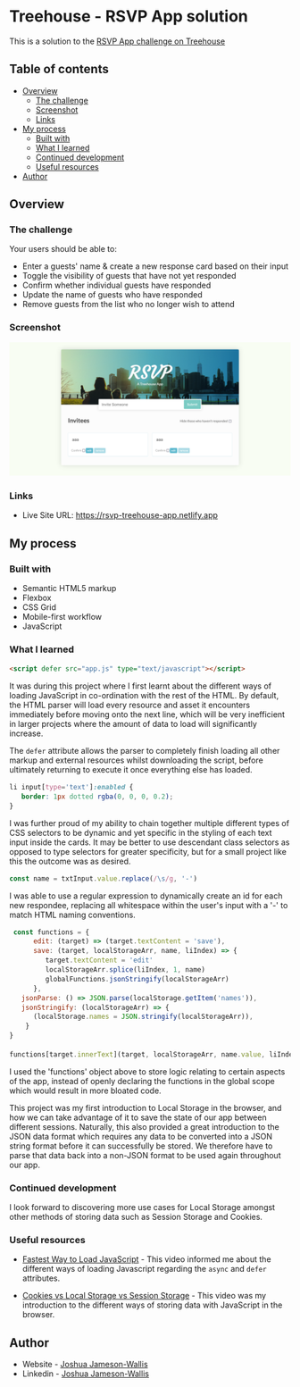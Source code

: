 # Treehouse - RSVP App solution

This is a solution to the [RSVP App challenge on Treehouse](https://teamtreehouse.com/library/dom-scripting-by-example)

## Table of contents

-  [Overview](#overview)
   -  [The challenge](#the-challenge)
   -  [Screenshot](#screenshot)
   -  [Links](#links)
-  [My process](#my-process)
   -  [Built with](#built-with)
   -  [What I learned](#what-i-learned)
   -  [Continued development](#continued-development)
   -  [Useful resources](#useful-resources)
-  [Author](#author)

## Overview

### The challenge

Your users should be able to:

-  Enter a guests' name & create a new response card based on their input
-  Toggle the visibility of guests that have not yet responded
-  Confirm whether individual guests have responded
-  Update the name of guests who have responded
-  Remove guests from the list who no longer wish to attend

### Screenshot

![](./Screenshot.png)

### Links

-  Live Site URL: https://rsvp-treehouse-app.netlify.app

## My process

### Built with

-  Semantic HTML5 markup
-  Flexbox
-  CSS Grid
-  Mobile-first workflow
-  JavaScript

### What I learned

```html
<script defer src="app.js" type="text/javascript"></script>
```

It was during this project where I first learnt about the different ways of loading JavaScript in co-ordination with the rest of the HTML. By default, the HTML parser will load every resource and asset it encounters immediately before moving onto the next line, which will be very inefficient in larger projects where the amount of data to load will significantly increase.

The `defer` attribute allows the parser to completely finish loading all other markup and external resources whilst downloading the script, before ultimately returning to execute it once everything else has loaded.

```css
li input[type='text']:enabled {
   border: 1px dotted rgba(0, 0, 0, 0.2);
}
```

I was further proud of my ability to chain together multiple different types of CSS selectors to be dynamic and yet specific in the styling of each text input inside the cards. It may be better to use descendant class selectors as opposed to type selectors for greater specificity, but for a small project like this the outcome was as desired.

```js
const name = txtInput.value.replace(/\s/g, '-')
```

I was able to use a regular expression to dynamically create an id for each new respondee, replacing all whitespace within the user's input with a '-' to match HTML naming conventions.

```js
 const functions = {
      edit: (target) => (target.textContent = 'save'),
      save: (target, localStorageArr, name, liIndex) => {
         target.textContent = 'edit'
         localStorageArr.splice(liIndex, 1, name)
         globalFunctions.jsonStringify(localStorageArr)
      },
   jsonParse: () => JSON.parse(localStorage.getItem('names')),
   jsonStringify: (localStorageArr) => {
      (localStorage.names = JSON.stringify(localStorageArr)),
    }
}

functions[target.innerText](target, localStorageArr, name.value, liIndex)
```

I used the 'functions' object above to store logic relating to certain aspects of the app, instead of openly declaring the functions in the global scope which would result in more bloated code.

This project was my first introduction to Local Storage in the browser, and how we can take advantage of it to save the state of our app between different sessions. Naturally, this also provided a great introduction to the JSON data format which requires any data to be converted into a JSON string format before it can successfully be stored. We therefore have to parse that data back into a non-JSON format to be used again throughout our app.

### Continued development

I look forward to discovering more use cases for Local Storage amongst other methods of storing data such as Session Storage and Cookies.

### Useful resources

-  [Fastest Way to Load JavaScript](https://www.youtube.com/watch?v=BMuFBYw91UQ&ab_channel=WebDevSimplified) - This video informed me about the different ways of loading Javascript regarding the `async` and `defer` attributes.

-  [Cookies vs Local Storage vs Session Storage](https://www.youtube.com/watch?v=GihQAC1I39Q&ab_channel=WebDevSimplified) - This video was my introduction to the different ways of storing data with JavaScript in the browser.

## Author

-  Website - [Joshua Jameson-Wallis](https://www.joshuajamesonwallis.com/)
-  Linkedin - [Joshua Jameson-Wallis](https://www.linkedin.com/in/joshua-jameson-wallis/)
